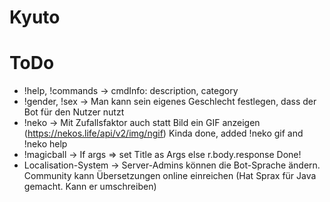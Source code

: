 # Kyuto

# ToDo
 - !help, !commands -> cmdInfo: description, category
 - !gender, !sex -> Man kann sein eigenes Geschlecht festlegen, dass der Bot für den Nutzer nutzt
 - !neko -> Mit Zufallsfaktor auch statt Bild ein GIF anzeigen (https://nekos.life/api/v2/img/ngif)
            Kinda done, added !neko gif and !neko help
 - !magicball -> If args => set Title as Args else r.body.response
            Done!
- Localisation-System -> Server-Admins können die Bot-Sprache ändern. Community kann Übersetzungen online einreichen (Hat Sprax für Java gemacht. Kann er umschreiben)